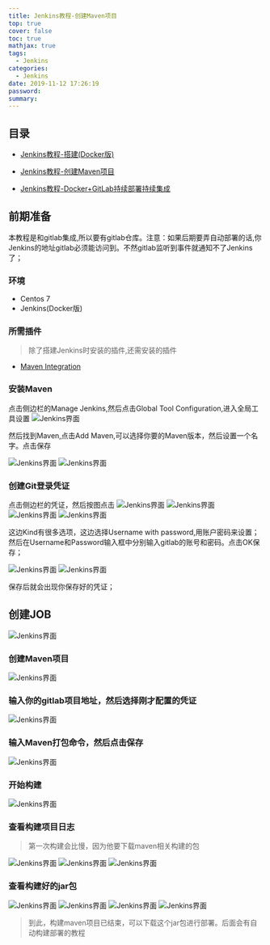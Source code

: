 ```yaml
---
title: Jenkins教程-创建Maven项目
top: true
cover: false
toc: true
mathjax: true
tags:
  - Jenkins
categories:
  - Jenkins
date: 2019-11-12 17:26:19
password:
summary:
---
```


## 目录

- [Jenkins教程-搭建(Docker版)](https://mjava.top/jenkins/build-jenkins-docker/)

- [Jenkins教程-创建Maven项目](https://mjava.top/jenkins/build-jenkins-mavne/)

- [Jenkins教程-Docker+GitLab持续部署持续集成](https://mjava.top/jenkins/build-jenkins-ci-cd/)



## 前期准备

本教程是和gitlab集成,所以要有gitlab仓库。注意：如果后期要弄自动部署的话,你Jenkins的地址gitlab必须能访问到。不然gitlab监听到事件就通知不了Jenkins了；

### 环境

- Centos 7
- Jenkins(Docker版)

### 所需插件

> 除了搭建Jenkins时安装的插件,还需安装的插件

- [Maven Integration](https://plugins.jenkins.io/maven-plugin)

### 安装Maven

点击侧边栏的Manage Jenkins,然后点击Global Tool Configuration,进入全局工具设置
![Jenkins界面](https://mjava.top/img/20191112105932.png)


然后找到Maven,点击Add Maven,可以选择你要的Maven版本，然后设置一个名字。点击保存

![Jenkins界面](https://mjava.top/img/20191112110029.png)
![Jenkins界面](https://mjava.top/img/20191112110130.png)



### 创建Git登录凭证
点击侧边栏的凭证，然后按图点击
![Jenkins界面](https://mjava.top/img/20191112111043.png)
![Jenkins界面](https://mjava.top/img/20191112111058.png)
![Jenkins界面](https://mjava.top/img/20191112111115.png)
![Jenkins界面](https://mjava.top/img/20191112111130.png)

这边Kind有很多选项，这边选择Username with password,用账户密码来设置；然后在Username和Password输入框中分别输入gitlab的账号和密码。点击OK保存；

![Jenkins界面](https://mjava.top/img/20191112111529.png)
![Jenkins界面](https://mjava.top/img/20191112111806.png)



保存后就会出现你保存好的凭证；



## 创建JOB
![Jenkins界面](https://mjava.top/img/20191112111950.png)

### 创建Maven项目

![Jenkins界面](https://mjava.top/img/20191112112035.png)

### 输入你的gitlab项目地址，然后选择刚才配置的凭证

![Jenkins界面](https://mjava.top/img/20191112112620.png)

### 输入Maven打包命令，然后点击保存
![Jenkins界面](https://mjava.top/img/20191112112719.png)

### 开始构建
![Jenkins界面](https://mjava.top/img/20191112112747.png)

### 查看构建项目日志
> 第一次构建会比慢，因为他要下载maven相关构建的包

![Jenkins界面](https://mjava.top/img/20191112112803.png)
![Jenkins界面](https://mjava.top/img/20191112112841.png)
![Jenkins界面](https://mjava.top/img/20191112112854.png)

### 查看构建好的jar包
![Jenkins界面](https://mjava.top/img/20191112122030.png)
![Jenkins界面](https://mjava.top/img/20191112122112.png)
![Jenkins界面](https://mjava.top/img/20191112122135.png)
![Jenkins界面](https://mjava.top/img/20191112122200.png)

> 到此，构建maven项目已结束，可以下载这个jar包进行部署。后面会有自动构建部署的教程